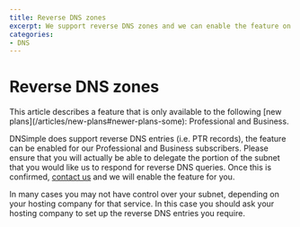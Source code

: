 ```yaml
---
title: Reverse DNS zones
excerpt: We support reverse DNS zones and we can enable the feature on request.
categories:
- DNS
---
```


# Reverse DNS zones

<note>
This article describes a feature that is only available to the following [new plans](/articles/new-plans#newer-plans-some): Professional and Business.
</note>

DNSimple does support reverse DNS entries (i.e. PTR records), the feature can be enabled for our Professional and Business subscribers. Please ensure that you will actually be able to delegate the portion of the subnet that you would like us to respond for reverse DNS queries. Once this is confirmed, [contact us](https://dnsimple.com/contact) and we will enable the feature for you.

In many cases you may not have control over your subnet, depending on your hosting company for that service. In this case you should ask your hosting company to set up the reverse DNS entries you require.
